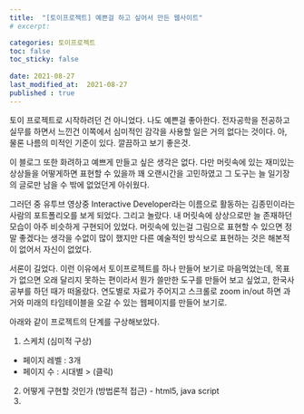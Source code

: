 ```yaml
---
title:  "[토이프로젝트] 예쁜걸 하고 싶어서 만든 웹사이트"
# excerpt: 

categories: 토이프로젝트
toc: false
toc_sticky: false
 
date: 2021-08-27
last_modified_at:  2021-08-27
published : true
---
```


토이 프로젝트로 시작하려던 건 아니었다. 
나도 예쁜걸 좋아한다. 
전자공학을 전공하고 실무를 하면서 느낀건 이쪽에서 심미적인 감각을 사용할 일은 거의 없다는 것이다.
아, 물론 나름의 미적인 기준이 있다.
깔끔하고 보기 좋은것. 

이 블로그 또한 화려하고 예쁘게 만들고 싶은 생각은 없다.
다만 머릿속에 있는 재미있는 상상들을 어떻게하면 표현할 수 있을까 꽤 오랜시간을 고민하였고 그 도구는 늘 일기장의 글로만 남을 수 밖에 없었던게 아쉬웠다.

그러던 중 유투브 영상중 Interactive Developer라는 이름으로 활동하는 김종민이라는 사람의 포트폴리오를 보게 되었다. 그리고 놀랐다. 
내 머릿속에 상상으로만 늘 존재하던 모습이 아주 비슷하게 구현되어 있었다.
머릿속에 있는걸 그림으로 표현할 수 있으면 정말 좋겠다는 생각을 수없이 많이 했지만 다른 예술적인 방식으로 표현하는 것은 해본적이 없어서 자신이 없었다.

서론이 길었다. 
이런 이유에서 토이프로젝트를 하나 만들어 보기로 마음먹었는데, 목표가 없으면 오래 달리지 못하는 편이라서  뭔가 쓸만한 도구를 만들어 보고 싶었고, 한국사 공부를 하던 때가 떠올랐다. 
연도별로 자료가 주어지고 스크롤로 zoom in/out 하면 과거와 미래의 타임테이블을 오갈 수 있는 웹페이지를 만들어 보기로.

아래와 같이 프로젝트의 단계를 구상해보았다. 

1. 스케치 (심미적 구상)
 - 페이지 레벨 : 3개
 - 페이지 수 : 시대별 > (클릭) 
2. 어떻게 구현할 것인가 (방법론적 접근) - html5, java script
3. 
